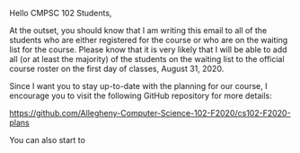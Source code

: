 Hello CMPSC 102 Students,

At the outset, you should know that I am writing this email to all of the
students who are either registered for the course or who are on the waiting list
for the course. Please know that it is very likely that I will be able to add
all (or at least the majority) of the students on the waiting list to the
official course roster on the first day of classes, August 31, 2020.

Since I want you to stay up-to-date with the planning for our course, I
encourage you to visit the following GitHub repository for more details:

https://github.com/Allegheny-Computer-Science-102-F2020/cs102-F2020-plans

You can also start to 
